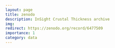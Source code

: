 ```yaml
---
layout: page
title: zenodo
description: InSight Crustal Thickness archive
img:
redirect: https://zenodo.org/record/6477509
importance: 1
category: data
---
```

